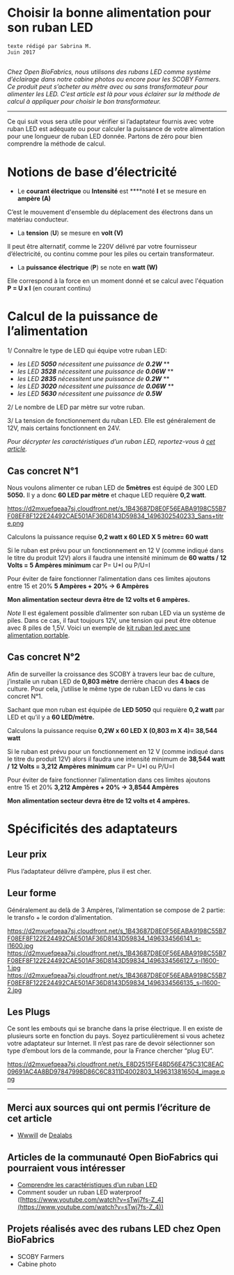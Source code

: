 # Choisir la bonne alimentation pour son ruban LED


    texte rédigé par Sabrina M.
    Juin 2017
## 

*Chez* *Open BioFabrics, nous utilisons des rubans LED comme système d’éclairage dans notre cabine photos ou encore pour les SCOBY Farmers. Ce produit peut s’acheter au mètre avec ou sans transformateur pour alimenter les LED. C’est article est là pour vous éclairer sur la méthode de calcul à appliquer pour choisir le bon transformateur.*



----------

Ce qui suit vous sera utile pour vérifier si l’adaptateur fournis avec votre ruban LED est adéquate ou pour calculer la puissance de votre alimentation pour une longueur de ruban LED donnée. Partons de zéro pour bien comprendre la méthode de calcul.


# Notions de base d’électricité


- Le **courant électrique** ou **Intensité** est ****noté **I** et se mesure en **ampère (A)** 

C’est le mouvement d'ensemble du déplacement des électrons dans un matériau conducteur.


- La **tension** (**U**) se mesure en **volt (V)** 

Il peut être alternatif, comme le 220V délivré par votre fournisseur d’électricité, ou continu comme pour les piles ou certain transformateur.


- La **puissance électrique** (**P**) se note en **watt (W)**

Elle correspond à la force en un moment donné et se calcul avec l'équation 
**P = U x I** (en courant continu)


# Calcul de la puissance de l’alimentation

1/ Connaître le type de LED qui équipe votre ruban LED:

- *les LED* ***5050*** *nécessitent une puissance de* ***0.2W*** **
- *les LED* ***3528*** *nécessitent une puissance de* ***0.06W*** **
- *les LED* ***2835*** *nécessitent une puissance de* ***0.2W*** **
- *les LED* ***3020*** *nécessitent une puissance de* ***0.06W*** **
- *les LED* ***5630*** *nécessitent une puissance de* ***0.5W***

2/ Le nombre de LED par mètre sur votre ruban.

3/ La tension de fonctionnement du ruban LED. Elle est généralement de 12V, mais certains fonctionnent en 24V.

*Pour décrypter les caractéristiques d’un ruban LED, reportez-vous à* [*cet article*](/doc/Comprendre-les-caracteristiques-dun-ruban-LED-uUIaLv4kGG1SUEN0zBmKG)*.*



## Cas concret N°1

Nous voulons alimenter ce ruban LED de **5mètres** est équipé de 300 LED **5050.** 
Il y a donc **60 LED par mètre** et chaque LED requière **0,2 watt**.
 

https://d2mxuefqeaa7sj.cloudfront.net/s_1B43687D8E0F56EABA9198C55B7F08EF8F122E24492CAE501AF36D8143D59834_1496302540233_Sans+titre.png




Calculons la puissance requise 
**0,2 watt x 60 LED X 5 mètre= 60 watt**

Si le ruban est prévu pour un fonctionnement en 12 V 
(comme indiqué dans le titre du produit 12V) 
alors il faudra une intensité minimum de 
**60 watts / 12 Volts = 5 Ampères minimum**
car P= U*I ou P/U=I

Pour éviter de faire fonctionner l’alimentation dans ces limites ajoutons entre 15 et 20%
**5 Ampères + 20% → 6 Ampères**
 
**Mon alimentation secteur devra être de 12 volts et 6 ampères.**
 
 
*Note*
Il est également possible d’alimenter son ruban LED via un système de piles. Dans ce cas, il faut toujours 12V, une tension qui peut être obtenue avec 8 piles de 1,5V. 
Voici un exemple de [kit ruban led avec une alimentation portable](https://www.led-flexible.com/led-flexible-vetement/127-kit-led-flexible-bleu-a-piles.html). 




## Cas concret N°2

Afin de surveiller la croissance des SCOBY à travers leur bac de culture, j’installe un ruban LED de **0,803 mètre** derrière chacun des **4 bacs** de culture. Pour cela, j’utilise le même type de ruban LED vu dans le cas concret N°1.

Sachant que mon ruban est équipée de **LED 5050** qui requière **0,2 watt** par LED et qu’il y a **60 LED/mètre.**


Calculons la puissance requise 
**0,2W x 60 LED X (0,803 m X 4)= 38,544 watt**

Si le ruban est prévu pour un fonctionnement en 12 V 
(comme indiqué dans le titre du produit 12V) 
alors il faudra une intensité minimum de 
**38,544 watt / 12 Volts = 3,212 Ampères minimum**
car P= U*I ou P/U=I

Pour éviter de faire fonctionner l’alimentation dans ces limites ajoutons entre 15 et 20%
**3,212 Ampères + 20% → 3,8544 Ampères**
 
**Mon alimentation secteur devra être de 12 volts et 4 ampères.**




# Spécificités des adaptateurs
## Leur prix

Plus l’adaptateur délivre d’ampère, plus il est cher. 


## Leur forme

Généralement au delà de 3 Ampères, l’alimentation se compose de 2 partie: 
le transfo + le cordon d’alimentation. 


https://d2mxuefqeaa7sj.cloudfront.net/s_1B43687D8E0F56EABA9198C55B7F08EF8F122E24492CAE501AF36D8143D59834_1496334566141_s-l1600.jpg
https://d2mxuefqeaa7sj.cloudfront.net/s_1B43687D8E0F56EABA9198C55B7F08EF8F122E24492CAE501AF36D8143D59834_1496334566127_s-l1600-1.jpg
https://d2mxuefqeaa7sj.cloudfront.net/s_1B43687D8E0F56EABA9198C55B7F08EF8F122E24492CAE501AF36D8143D59834_1496334566135_s-l1600-2.jpg




## Les Plugs

Ce sont les embouts qui se branche dans la prise électrique. Il en existe de plusieurs sorte en fonction du pays.  Soyez particulièrement si vous achetez votre adaptateur sur Internet. Il n’est pas rare de devoir sélectionner son type d’embout lors de la commande, pour la France chercher “plug EU”. 


https://d2mxuefqeaa7sj.cloudfront.net/s_E8D2515FE48D56E475C31C8EAC09691AC4A8BD97847998D86C6C8311D4002803_1496313816504_image.png






----------
## Merci aux sources qui ont permis l’écriture de cet article
- [Wwwill](https://www.dealabs.com/114505/wwwill) de [Dealabs](https://www.dealabs.com/forums/le-bar/le-laboratoire-high-tech--informatique/savoir-choisir-la-puissance-de-lalimentation-pour-des-rubans-de-led/16459)


## Articles de la communauté Open BioFabrics qui pourraient vous intéresser
- [Comprendre les caractéristiques d’un ruban LED](/doc/Comprendre-les-caracteristiques-dun-ruban-LED-uUIaLv4kGG1SUEN0zBmKG)
- Comment souder un ruban LED waterproof ([https://www.youtube.com/watch?v=sTwj7fs-Z_4](https://www.youtube.com/watch?v=sTwj7fs-Z_4))


## Projets réalisés avec des rubans LED chez Open BioFabrics
- SCOBY Farmers
- Cabine photo

